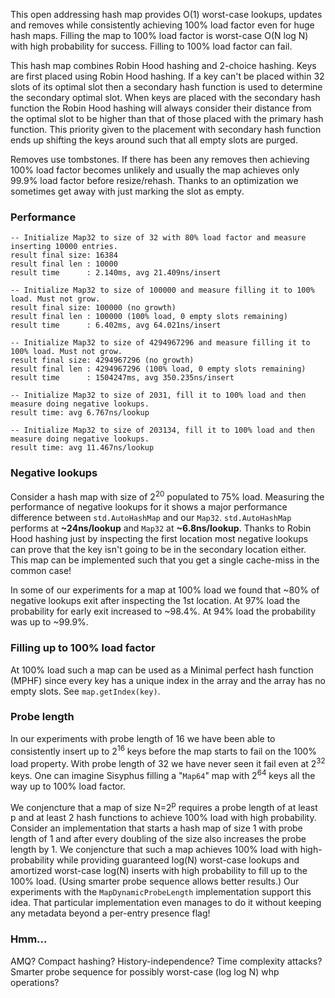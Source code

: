 This open addressing hash map provides O(1) worst-case lookups, updates and removes while consistently achieving 100% load factor even for huge hash maps. Filling the map to 100% load factor is worst-case O(N log N) with high probability for success. Filling to 100% load factor can fail.

This hash map combines Robin Hood hashing and 2-choice hashing. Keys are first placed using Robin Hood hashing. If a key can't be placed within 32 slots of its optimal slot then a secondary hash function is used to determine the secondary optimal slot. When keys are placed with the secondary hash function the Robin Hood hashing will always consider their distance from the optimal slot to be higher than that of those placed with the primary hash function. This priority given to the placement with secondary hash function ends up shifting the keys around such that all empty slots are purged.

Removes use tombstones. If there has been any removes then achieving 100% load factor becomes unlikely and usually the map achieves only 99.9% load factor before resize/rehash. Thanks to an optimization we sometimes get away with just marking the slot as empty.

### Performance
```
-- Initialize Map32 to size of 32 with 80% load factor and measure inserting 10000 entries.
result final size: 16384
result final len : 10000
result time      : 2.140ms, avg 21.409ns/insert

-- Initialize Map32 to size of 100000 and measure filling it to 100% load. Must not grow.
result final size: 100000 (no growth)
result final len : 100000 (100% load, 0 empty slots remaining)
result time      : 6.402ms, avg 64.021ns/insert

-- Initialize Map32 to size of 4294967296 and measure filling it to 100% load. Must not grow.
result final size: 4294967296 (no growth)
result final len : 4294967296 (100% load, 0 empty slots remaining)
result time      : 1504247ms, avg 350.235ns/insert

-- Initialize Map32 to size of 2031, fill it to 100% load and then measure doing negative lookups.
result time: avg 6.767ns/lookup

-- Initialize Map32 to size of 203134, fill it to 100% load and then measure doing negative lookups.
result time: avg 11.467ns/lookup
```

### Negative lookups
Consider a hash map with size of 2<sup>20</sup> populated to 75% load. Measuring the performance of negative lookups for it shows a major performance difference between `std.AutoHashMap` and our `Map32`. `std.AutoHashMap` performs at __~24ns/lookup__ and `Map32` at __~6.8ns/lookup__. Thanks to Robin Hood hashing just by inspecting the first location most negative lookups can prove that the key isn't going to be in the secondary location either. This map can be implemented such that you get a single cache-miss in the common case!

In some of our experiments for a map at 100% load we found that ~80% of negative lookups exit after inspecting the 1st location. At 97% load the probability for early exit increased to ~98.4%. At 94% load the probability was up to ~99.9%.

### Filling up to 100% load factor
At 100% load such a map can be used as a Minimal perfect hash function (MPHF) since every key has a unique index in the array and the array has no empty slots. See `map.getIndex(key)`.

### Probe length
In our experiments with probe length of 16 we have been able to consistently insert up to 2<sup>16</sup> keys before the map starts to fail on the 100% load property. With probe length of 32 we have never seen it fail even at 2<sup>32</sup> keys. One can imagine Sisyphus filling a "`Map64`" map with 2<sup>64</sup> keys all the way up to 100% load factor.

We conjencture that a map of size N=2<sup>p</sup> requires a probe length of at least p and at least 2 hash functions to achieve 100% load with high probability. Consider an implementation that starts a hash map of size 1 with probe length of 1 and after every doubling of the size also increases the probe length by 1. We conjencture that such a map achieves 100% load with high-probability while providing guaranteed log(N) worst-case lookups and amortized worst-case log(N) inserts with high probability to fill up to the 100% load. (Using smarter probe sequence allows better results.) Our experiments with the `MapDynamicProbeLength` implementation support this idea. That particular implementation even manages to do it without keeping any metadata beyond a per-entry presence flag!

### Hmm...
AMQ? Compact hashing? History-independence? Time complexity attacks? Smarter probe sequence for possibly worst-case (log log N) whp operations?